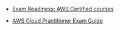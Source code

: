 * [Exam Readiness: AWS Certified courses](https://aws.amazon.com/about-aws/whats-new/2019/05/announcing-new-and-updated-exam-readiness-courses-for-aws-certifications/)

* [AWS Cloud Practitioner Exam Guide](https://www.shanebart.com/aws-cloud-practitioner/)
